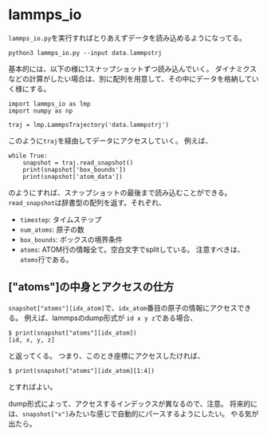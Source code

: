 # lammps_io
`lammps_io.py`を実行すればとりあえずデータを読み込めるようになってる。
```
python3 lammps_io.py --input data.lammpstrj
```

基本的には、以下の様に1スナップショットずつ読み込んでいく。
ダイナミクスなどの計算がしたい場合は、別に配列を用意して、その中にデータを格納していく様にする。
```
import lammps_io as lmp
import numpy as np

traj = lmp.LammpsTrajectory('data.lammpstrj')
```
このように`traj`を経由してデータにアクセスしていく。
例えば、
```
while True:
    snapshot = traj.read_snapshot()
    print(snapshot['box_bounds'])
    print(snapshot['atom_data'])
```
のようにすれば、スナップショットの最後まで読み込むことができる。
`read_snapshot`は辞書型の配列を返す。それぞれ、
- `timestep`: タイムステップ
- `num_atoms`: 原子の数
- `box_bounds`: ボックスの境界条件
- `atoms`: ATOM行の情報全て。空白文字でsplitしている。
注意すべきは、`atoms`行である。

## ["atoms"]の中身とアクセスの仕方
`snapshot["atoms"][idx_atom]`で、`idx_atom`番目の原子の情報にアクセスできる。
例えば、lammpsのdump形式が
`id x y z`である場合、
```
$ print(snapshot["atoms"][idx_atom])
[id, x, y, z]
```
と返ってくる。
つまり、このとき座標にアクセスしたければ、
```
$ print(snapshot["atoms"][idx_atom][1:4])
```
とすればよい。

dump形式によって、アクセスするインデックスが異なるので、注意。
将来的には、`snapshot["x"]`みたいな感じで自動的にパースするようにしたい。
やる気が出たら。

